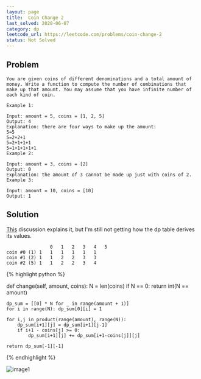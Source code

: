 ```yaml
---
layout: page
title:  Coin Change 2
last_solved: 2020-06-07
category: dp
leetcode_url: https://leetcode.com/problems/coin-change-2
status: Not Solved
---
```


Problem
-------

```
You are given coins of different denominations and a total amount of money. Write a function to compute the number of combinations that make up that amount. You may assume that you have infinite number of each kind of coin.

Example 1:

Input: amount = 5, coins = [1, 2, 5]
Output: 4
Explanation: there are four ways to make up the amount:
5=5
5=2+2+1
5=2+1+1+1
5=1+1+1+1+1
Example 2:

Input: amount = 3, coins = [2]
Output: 0
Explanation: the amount of 3 cannot be made up just with coins of 2.
Example 3:

Input: amount = 10, coins = [10] 
Output: 1

```

Solution
----------

[This](https://leetcode.com/problems/coin-change-2/discuss/675096/Python-O(amount-*-N)-simple-dp-explained-(updated)) discussion explains it, but I'm still not getting how the dp table derives its values.

```
                0	1	2	3	4	5
coin #0 (1)	1	1	1	1	1	1
coin #1 (2)	1	1	2	2	3	3
coin #2 (5)	1	1	2	2	3	4
```

{% highlight python %}

def change(self, amount, coins):
    N = len(coins)
    if N == 0: return int(N == amount)
    
    dp_sum = [[0] * N for _ in range(amount + 1)]
    for i in range(N): dp_sum[0][i] = 1
    
    for i,j in product(range(amount), range(N)):
        dp_sum[i+1][j] = dp_sum[i+1][j-1]
        if i+1 - coins[j] >= 0:
            dp_sum[i+1][j] += dp_sum[i+1-coins[j]][j]           
                
    return dp_sum[-1][-1]

{% endhighlight %}


![image1]()